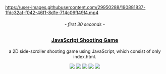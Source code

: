 https://user-images.githubusercontent.com/29950288/190881837-1fdc32af-f042-46f1-8d1e-714c06ff49f4.mp4

<div align="center">
  <h6>- first 30 seconds -</h6>

  <a href="https://hibi221b.github.io/javascript-shooting-game"><h3>JavaScript Shooting Game</h3></a>
  <p>a 2D side-scroller shooting game using JavaScript, which consist of only index.html.</p>

  <a href="https://github.com/hibi221b/javascript-shooting-game/blob/main/LICENSE"><img src="https://img.shields.io/badge/license-MIT-informational"></a>
  <a href="https://www.w3.org/TR/gamepad/#remapping"><img src="https://img.shields.io/badge/standard%20controller-supported-brightgreen"></a>
  <img src="https://img.shields.io/badge/type-browser%20game-orange">
  <img src="https://img.shields.io/badge/design-responsive-ff69b4">
  <a href="https://hibi221b.github.io/javascript-shooting-game"><img src="https://img.shields.io/badge/site-github%20pages-yellow"></a>
</div>
